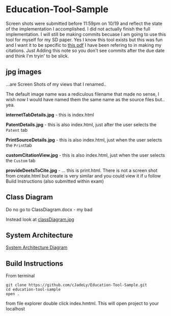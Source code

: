 # Education-Tool-Sample
Screen shots were submitted before 11:59pm on 10/19 and reflect the state of the implementation I accomplished. I did not actually finish the full implementation. I will still be making commits becuase I am going to use this tool for myself for my SD paper. Yes I know this tool exists but this was fun and I want it to be specific to [this pdf](https://ieee-dataport.org/sites/default/files/analysis/27/IEEE%20Citation%20Guidelines.pdf) I have been refering to in making my citations. Just Adding this note so you don't see commits after the due date and think I'm tryin' to be slick.

## jpg images 
...are Screen Shots of my views that I renamed..

The default image name was a rediculous filename that made no sense, I wish now I would have named them the same name as the source files but.. yea. 

**internetTabDetails.jpg** - this is index.html 

**PatentDetails.jpg** - this is also index.html, just after the user selects the `Patent` tab

**PrintSourceDetails.jpg** - this is also index.html, just when the user selects the `Print`tab

**customCitationView.jpg** - this is also index.html, just when the user selects the `Custom` tab 

**provideDeetsToCite.jpg** - ... this is print.html. There is not a screen shot from create.html but create is very similar and you could view it if u follow Build Instructions (also submitted within exam)

## Class Diagram 
Do no go to ClassDiagram.docx - my bad

Instead look at [classDiagram.jpg](https://github.com/cJadeLy/Education-Tool-Sample/blob/master/classDiagram.jpg)

## System Architecture 
[System Architecture Diagram](https://github.com/cJadeLy/Education-Tool-Sample/blob/master/SysytemArchDiagram.jpg)


## Build Instructions
From terminal 
```
git clone https://github.com/cJadeLy/Education-Tool-Sample.git
cd education-tool-sample
open .
```
from file explorer double click index.hmtml. This will open project to your localhost

